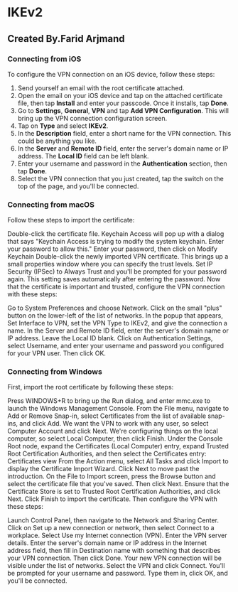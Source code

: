 # IKEv2

## Created By.Farid Arjmand ##

### Connecting from iOS

To configure the VPN connection on an iOS device, follow these steps:

1. Send yourself an email with the root certificate attached.
2. Open the email on your iOS device and tap on the attached certificate file, then tap **Install** and enter your passcode. Once it installs, tap **Done**.
3. Go to **Settings**, **General**, **VPN** and tap **Add VPN Configuration**. This will bring up the VPN connection configuration screen.
4. Tap on **Type** and select **IKEv2**.
5. In the **Description** field, enter a short name for the VPN connection. This could be anything you like.
6. In the **Server** and **Remote ID** field, enter the server's domain name or IP address. The **Local ID** field can be left blank.
7. Enter your username and password in the **Authentication** section, then tap **Done**.
8. Select the VPN connection that you just created, tap the switch on the top of the page, and you'll be connected.


### Connecting from macOS

Follow these steps to import the certificate:

Double-click the certificate file. Keychain Access will pop up with a dialog that says "Keychain Access is trying to modify the system keychain. Enter your password to allow this."
Enter your password, then click on Modify Keychain
Double-click the newly imported VPN certificate. This brings up a small properties window where you can specify the trust levels. Set IP Security (IPSec) to Always Trust and you'll be prompted for your password again. This setting saves automatically after entering the password.
Now that the certificate is important and trusted, configure the VPN connection with these steps:

Go to System Preferences and choose Network.
Click on the small "plus" button on the lower-left of the list of networks.
In the popup that appears, Set Interface to VPN, set the VPN Type to IKEv2, and give the connection a name.
In the Server and Remote ID field, enter the server's domain name or IP address. Leave the Local ID blank.
Click on Authentication Settings, select Username, and enter your username and password you configured for your VPN user. Then click OK.

### Connecting from Windows

First, import the root certificate by following these steps:

Press WINDOWS+R to bring up the Run dialog, and enter mmc.exe to launch the Windows Management Console.
From the File menu, navigate to Add or Remove Snap-in, select Certificates from the list of available snap-ins, and click Add.
We want the VPN to work with any user, so select Computer Account and click Next.
We're configuring things on the local computer, so select Local Computer, then click Finish.
Under the Console Root node, expand the Certificates (Local Computer) entry, expand Trusted Root Certification Authorities, and then select the Certificates entry:
Certificates view
From the Action menu, select All Tasks and click Import to display the Certificate Import Wizard. Click Next to move past the introduction.
On the File to Import screen, press the Browse button and select the certificate file that you've saved. Then click Next.
Ensure that the Certificate Store is set to Trusted Root Certification Authorities, and click Next.
Click Finish to import the certificate.
Then configure the VPN with these steps:

Launch Control Panel, then navigate to the Network and Sharing Center.
Click on Set up a new connection or network, then select Connect to a workplace.
Select Use my Internet connection (VPN).
Enter the VPN server details. Enter the server's domain name or IP address in the Internet address field, then fill in Destination name with something that describes your VPN connection. Then click Done.
Your new VPN connection will be visible under the list of networks. Select the VPN and click Connect. You'll be prompted for your username and password. Type them in, click OK, and you'll be connected.
